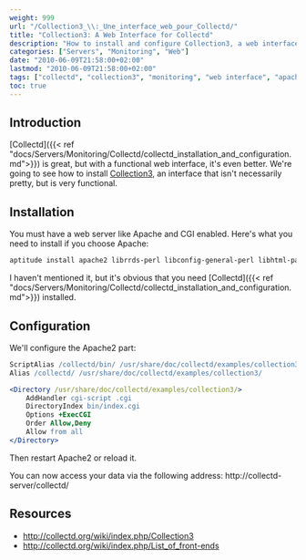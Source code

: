 ```yaml
---
weight: 999
url: "/Collection3_\\:_Une_interface_web_pour_Collectd/"
title: "Collection3: A Web Interface for Collectd"
description: "How to install and configure Collection3, a web interface for Collectd that enables viewing gathered statistics through a browser"
categories: ["Servers", "Monitoring", "Web"]
date: "2010-06-09T21:58:00+02:00"
lastmod: "2010-06-09T21:58:00+02:00"
tags: ["collectd", "collection3", "monitoring", "web interface", "apache"]
toc: true
---
```


## Introduction

[Collectd]({{< ref "docs/Servers/Monitoring/Collectd/collectd_installation_and_configuration.md">}}) is great, but with a functional web interface, it's even better. We're going to see how to install [Collection3](https://collectd.org/wiki/index.php/Collection3), an interface that isn't necessarily pretty, but is very functional.

## Installation

You must have a web server like Apache and CGI enabled. Here's what you need to install if you choose Apache:

```bash
aptitude install apache2 librrds-perl libconfig-general-perl libhtml-parser-perl libregexp-common-perl
```

I haven't mentioned it, but it's obvious that you need [Collectd]({{< ref "docs/Servers/Monitoring/Collectd/collectd_installation_and_configuration.md">}}) installed.

## Configuration

We'll configure the Apache2 part:

```apache
ScriptAlias /collectd/bin/ /usr/share/doc/collectd/examples/collection3/bin/
Alias /collectd/ /usr/share/doc/collectd/examples/collection3/

<Directory /usr/share/doc/collectd/examples/collection3/>
    AddHandler cgi-script .cgi
    DirectoryIndex bin/index.cgi
    Options +ExecCGI
    Order Allow,Deny
    Allow from all
</Directory>
```

Then restart Apache2 or reload it.

You can now access your data via the following address: http://collectd-server/collectd/

## Resources

- http://collectd.org/wiki/index.php/Collection3
- http://collectd.org/wiki/index.php/List_of_front-ends
